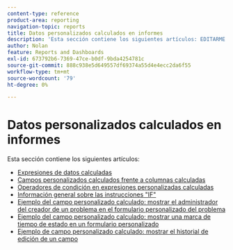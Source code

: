 ```yaml
---
content-type: reference
product-area: reporting
navigation-topic: reports
title: Datos personalizados calculados en informes
description: 'Esta sección contiene los siguientes artículos: EDITARME.'
author: Nolan
feature: Reports and Dashboards
exl-id: 673792b6-7369-47ce-b0df-9bda4254781c
source-git-commit: 888c938e5d649557df69374a55d4e4ecc2da6f55
workflow-type: tm+mt
source-wordcount: '79'
ht-degree: 0%

---
```


# Datos personalizados calculados en informes

Esta sección contiene los siguientes artículos:

* [Expresiones de datos calculadas](../../../reports-and-dashboards/reports/calc-cstm-data-reports/calculated-data-expressions.md)
* [Campos personalizados calculados frente a columnas calculadas](../../../reports-and-dashboards/reports/calc-cstm-data-reports/calculated-custom-fields-calculated-columns.md)
* [Operadores de condición en expresiones personalizadas calculadas](../../../reports-and-dashboards/reports/calc-cstm-data-reports/condition-operators-calculated-custom-expressions.md)
* [Información general sobre las instrucciones &quot;IF&quot;](../../../reports-and-dashboards/reports/calc-cstm-data-reports/if-statements-overview.md)
* [Ejemplo del campo personalizado calculado: mostrar el administrador del creador de un problema en el formulario personalizado del problema](../../../reports-and-dashboards/reports/calc-cstm-data-reports/custom-field-manager-issue-creator-on-issue-form.md)
* [Ejemplo del campo personalizado calculado: mostrar una marca de tiempo de estado en un formulario personalizado](../../../reports-and-dashboards/reports/calc-cstm-data-reports/example-status-timestamp-in-calculated-field.md)
* [Ejemplo de campo personalizado calculado: mostrar el historial de edición de un campo](../../../reports-and-dashboards/reports/calc-cstm-data-reports/calculated-field-example-edit-history-of-another-field.md)
   <!--outdated: * [Basic Report Creation Program for the new Workfront experience](https://one.workfront.com/s/basic-report-creation-program)-->
